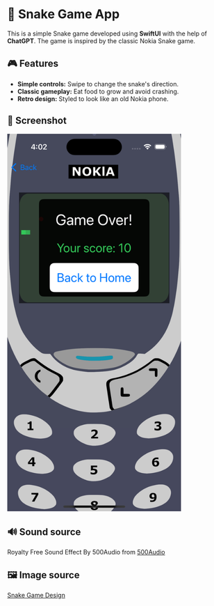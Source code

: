 # 🐍 Snake Game App

This is a simple Snake game developed using **SwiftUI** with the help of **ChatGPT**. The game is inspired by the classic Nokia Snake game.

## 🎮 Features
- **Simple controls:** Swipe to change the snake's direction.
- **Classic gameplay:** Eat food to grow and avoid crashing.
- **Retro design:** Styled to look like an old Nokia phone.

## 📸 Screenshot
<img src="/pic/game_screne2.png" width="400">

## 🔊 Sound source
Royalty Free Sound Effect By 500Audio from [500Audio](https://zh.500audio.com/free-sound)

## 🖼️ Image source
[Snake Game Design](https://nrossetti.com/snake/snake.html)
